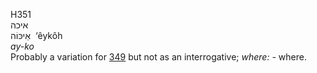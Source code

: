 <body>
  <p>H351<br>  איכה  <br> אֵיכּוֹה  ‎  ‘êykôh  <br><i>ay-ko </i><br>Probably a variation for <a href="h0349.htm">349</a>  but not as an interrogative; <i>where: - </i>where.<br></p>
 </body>